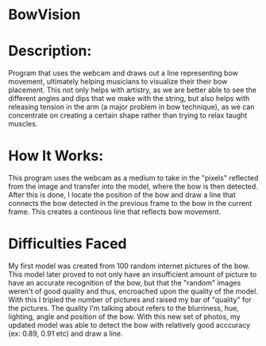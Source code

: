 # BowVision

# Description: 
Program that uses the webcam and draws out a line representing bow movement, ultimately helping musicians to visualize their their bow placement. This not only helps with artistry, as we are better able to see the different angles and dips that we make with the string, but also helps with releasing tension in the arm (a major problem in bow technique), as we can concentrate on creating a certain shape rather than trying to relax taught muscles.

# How It Works:
This program uses the webcam as a medium to take in the "pixels" reflected from the image and transfer into the model, where the bow is then detected. After this is done, I locate the position of the bow and draw a line that connects the bow detected in the previous frame to the bow in the current frame. This creates a continous line that reflects bow movement.

# Difficulties Faced
My first model was created from 100 random internet pictures of the bow. This model later proved to not only have an insufficient amount of picture to have an accurate recognition of the bow, but that the "random" images weren't of good quality and thus, encroached upon the quality of the model. With this I tripled the number of pictures and raised my bar of "quality" for the pictures. The quality I'm talking about refers to the blurriness, hue, lighting, angle and position of the bow. With this new set of photos, my updated model was able to detect the bow with relatively good acccuracy (ex: 0.89, 0.91 etc) and draw a line.


